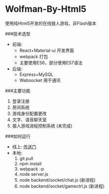 # Wolfman-By-Html5
使用纯Html5开发的在线狼人游戏，非Flash版本

###技术选型
* 前端:
  * React+Material-ui 开发界面
  * webpack 打包
  * 主要使用ES6，部分使用ES7语法
* 后端:
  * Express+MySQL 
  * Websocket 用于通讯

###主要功能
1. 登录注册
2. 房间系统
3. 游戏身份配置更改
4. 文字、语音聊天室
5. 狼人游戏进程控制系统 (未完成)

###如何运行
* 线上: [传送门](http://tx.zhelishi.cn:2000)
* 本地:
  1. git pull
  2. npm install
  3. webpack -p
  4. node server.js
  5. node backend/socket/chat.js (新进程)
  6. node backend/socket/gamectrl.js (新进程)
  
